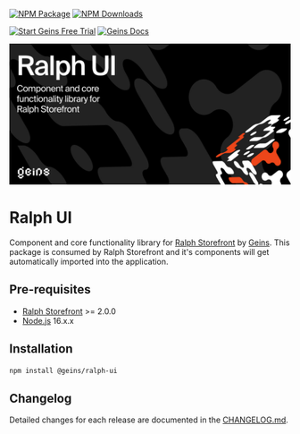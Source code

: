 [![NPM Package][npm]][npm-url]
[![NPM Downloads][npm-downloads-per-month]][npm-trends]

[![Start Geins Free Trial][geins-tiral-img]][geins-tiral-url] [![Geins Docs][geins-docs-img]][geins-docs-url]

[![geins](https://raw.githubusercontent.com/geins-io/resources/master/images/banners/repos/ralph-ui.jpg)](https://www.geins.io)

# Ralph UI

Component and core functionality library for [Ralph Storefront](https://github.com/geins-io/ralph-storefront) by [Geins](https://www.geins.io). This package is consumed by Ralph Storefront and it's components will get automatically imported into the application.

## Pre-requisites

- [Ralph Storefront](https://github.com/geins-io/ralph-storefront) >= 2.0.0
- [Node.js](https://nodejs.org/en/) 16.x.x

## Installation

```bash
npm install @geins/ralph-ui
```

## Changelog

Detailed changes for each release are documented in the [CHANGELOG.md](CHANGELOG.md).

[npm]: https://img.shields.io/npm/v/@geins/ralph-ui
[npm-url]: https://www.npmjs.com/package/@geins/ralph-ui
[npm-downloads-per-month]: https://img.shields.io/npm/dm/@geins/ralph-ui.svg
[npm-trends]: https://npmtrends.com/@geins/ralph-ui
[geins-docs-url]: https://docs.geins.io
[geins-docs-img]: https://img.shields.io/endpoint?url=https://raw.githubusercontent.com/geins-io/resources/master/sheilds/geins-docs-read-v3.json
[geins-tiral-url]: https://www.geins.io
[geins-tiral-img]: https://img.shields.io/endpoint?url=https://raw.githubusercontent.com/geins-io/resources/master/sheilds/geins-fee-tiral.json
